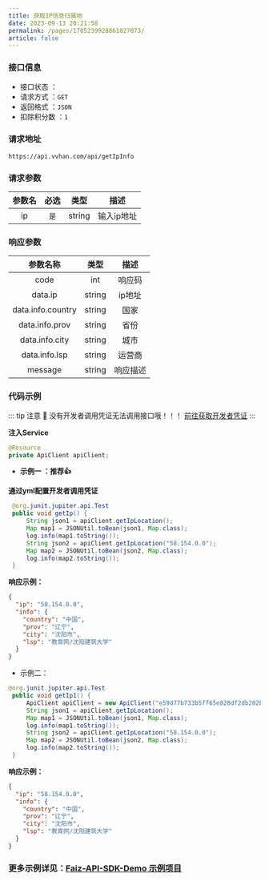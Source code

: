 ```yaml
---
title: 获取IP信息归属地
date: 2023-09-13 20:21:58
permalink: /pages/1705239928861827073/
article: false
---
```



### 接口信息

- 接口状态 ： <Badge text="正常"/>
- 请求方式 ：`GET`
- 返回格式 ：`JSON`
- 扣除积分数 ：`1`

### 请求地址
```shell
https://api.vvhan.com/api/getIpInfo
```

### 请求参数

|  参数名   |  必选   | 类型    |   描述  |
|:---:|:---:|:---:|:---:|
|   ip  |  `是`   | string    |  输入ip地址   |


### 响应参数

|       参数名称        |   类型   |  描述  |
|:-----------------:|:------:|:----:|
|       code        |  int   | 响应码  |
|      data.ip      | string | ip地址 |
| data.info.country | string |  国家  |
|  data.info.prov   | string |  省份  |
|  data.info.city   | string |  城市  |
|   data.info.lsp   | string | 运营商  |
|      message      | string | 响应描述 |

### 代码示例

::: tip 注意 🔔️
没有开发者调用凭证无法调用接口哦！！！ [前往获取开发者凭证](https://api.qimuu.icu/account/center)
:::

**注入Service**

```java
@Resource
private ApiClient apiClient;
```

- **示例一 ：推荐👍**

**通过yml配置开发者调用凭证**

```java
 @org.junit.jupiter.api.Test
 public void getIp() {
     String json1 = apiClient.getIpLocation();
     Map map1 = JSONUtil.toBean(json1, Map.class);
     log.info(map1.toString());
     String json2 = apiClient.getIpLocation("58.154.0.0");
     Map map2 = JSONUtil.toBean(json2, Map.class);
     log.info(map2.toString());
 }
```

**响应示例：**

```json
{
  "ip": "58.154.0.0",
  "info": {
    "country": "中国",
    "prov": "辽宁",
    "city": "沈阳市",
    "lsp": "教育网/沈阳建筑大学"
  }
}
```
- 示例二：

```Java
@org.junit.jupiter.api.Test
 public void getIp1() {
     ApiClient apiClient = new ApiClient("e59d77b733b5ff65e828df2db202b269", "69996d59f9bb7605d5867d90a93a686b");
     String json1 = apiClient.getIpLocation();
     Map map1 = JSONUtil.toBean(json1, Map.class);
     log.info(map1.toString());
     String json2 = apiClient.getIpLocation("58.154.0.0");
     Map map2 = JSONUtil.toBean(json2, Map.class);
     log.info(map2.toString());
 }
```

**响应示例：**

```json
{
  "ip": "58.154.0.0",
  "info": {
    "country": "中国",
    "prov": "辽宁",
    "city": "沈阳市",
    "lsp": "教育网/沈阳建筑大学"
  }
}
```
###  **更多示例详见：[Faiz-API-SDK-Demo 示例项目](https://github.com/Tenpeisite/faiz-api-demo)**

